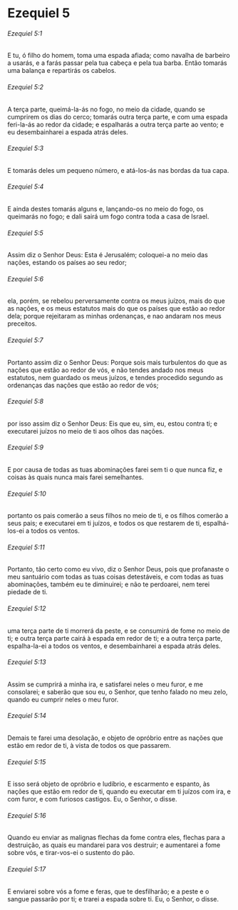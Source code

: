 # Ezequiel 5

###### Ezequiel 5:1

E tu, ó filho do homem, toma uma espada afiada; como navalha de barbeiro a usarás, e a farás passar pela tua cabeça e pela tua barba. Então tomarás uma balança e repartirás os cabelos.

###### Ezequiel 5:2

A terça parte, queimá-la-ás no fogo, no meio da cidade, quando se cumprirem os dias do cerco; tomarás outra terça parte, e com uma espada feri-la-ás ao redor da cidade; e espalharás a outra terça parte ao vento; e eu desembainharei a espada atrás deles.

###### Ezequiel 5:3

E tomarás deles um pequeno número, e atá-los-ás nas bordas da tua capa.

###### Ezequiel 5:4

E ainda destes tomarás alguns e, lançando-os no meio do fogo, os queimarás no fogo; e dali sairá um fogo contra toda a casa de Israel.

###### Ezequiel 5:5

Assim diz o Senhor Deus: Esta é Jerusalém; coloquei-a no meio das nações, estando os países ao seu redor;

###### Ezequiel 5:6

ela, porém, se rebelou perversamente contra os meus juízos, mais do que as nações, e os meus estatutos mais do que os países que estão ao redor dela; porque rejeitaram as minhas ordenanças, e nao andaram nos meus preceitos.

###### Ezequiel 5:7

Portanto assim diz o Senhor Deus: Porque sois mais turbulentos do que as nações que estão ao redor de vós, e não tendes andado nos meus estatutos, nem guardado os meus juízos, e tendes procedido segundo as ordenanças das nações que estão ao redor de vós;

###### Ezequiel 5:8

por isso assim diz o Senhor Deus: Eis que eu, sim, eu, estou contra ti; e executarei juízos no meio de ti aos olhos das nações.

###### Ezequiel 5:9

E por causa de todas as tuas abominações farei sem ti o que nunca fiz, e coisas às quais nunca mais farei semelhantes.

###### Ezequiel 5:10

portanto os pais comerão a seus filhos no meio de ti, e os filhos comerão a seus pais; e executarei em ti juízos, e todos os que restarem de ti, espalhá-los-ei a todos os ventos.

###### Ezequiel 5:11

Portanto, tão certo como eu vivo, diz o Senhor Deus, pois que profanaste o meu santuário com todas as tuas coisas detestáveis, e com todas as tuas abominações, também eu te diminuirei; e não te perdoarei, nem terei piedade de ti.

###### Ezequiel 5:12

uma terça parte de ti morrerá da peste, e se consumirá de fome no meio de ti; e outra terça parte cairá à espada em redor de ti; e a outra terça parte, espalha-la-ei a todos os ventos, e desembainharei a espada atrás deles.

###### Ezequiel 5:13

Assim se cumprirá a minha ira, e satisfarei neles o meu furor, e me consolarei; e saberão que sou eu, o Senhor, que tenho falado no meu zelo, quando eu cumprir neles o meu furor.

###### Ezequiel 5:14

Demais te farei uma desolação, e objeto de opróbrio entre as nações que estão em redor de ti, à vista de todos os que passarem.

###### Ezequiel 5:15

E isso será objeto de opróbrio e ludíbrio, e escarmento e espanto, às nações que estão em redor de ti, quando eu executar em ti juízos com ira, e com furor, e com furiosos castigos. Eu, o Senhor, o disse.

###### Ezequiel 5:16

Quando eu enviar as malignas flechas da fome contra eles, flechas para a destruição, as quais eu mandarei para vos destruir; e aumentarei a fome sobre vós, e tirar-vos-ei o sustento do pão.

###### Ezequiel 5:17

E enviarei sobre vós a fome e feras, que te desfilharão; e a peste e o sangue passarão por ti; e trarei a espada sobre ti. Eu, o Senhor, o disse.

